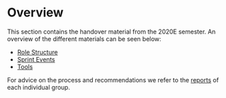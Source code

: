 # Overview

This section contains the handover material from the 2020E semester. An overview
of the different materials can be seen below:

- [Role Structure](./Role_Structure/index.md)
- [Sprint Events](./Sprint_Events/index.md)
- [Tools](./Tools/index.md)

For advice on the process and recommendations we refer to the [reports](https://projekter.aau.dk/projekter/da/studentthesis/search.html?search=giraf&advanced=true&type=+&education=)
of each individual group.